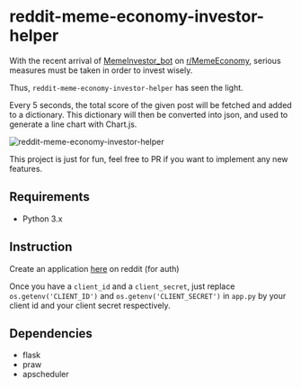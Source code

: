# reddit-meme-economy-investor-helper

With the recent arrival of [MemeInvestor_bot](https://www.reddit.com/user/MemeInvestor_bot) on [r/MemeEconomy](https://www.reddit.com/r/MemeEconomy/),
 serious measures must be taken in order to invest wisely. 

Thus, `reddit-meme-economy-investor-helper` has seen the light.

Every 5 seconds, the total score of the given post will be fetched and added to a dictionary.
This dictionary will then be converted into json, and used to generate a line chart with Chart.js.

![reddit-meme-economy-investor-helper](https://twinnation.org/api/screenshots/2018-05-28_170123.png)

This project is just for fun, feel free to PR if you want to implement any new features.


## Requirements 

- Python 3.x


## Instruction

Create an application [here](https://www.reddit.com/prefs/apps/) on reddit (for auth)

Once you have a `client_id` and a `client_secret`, just replace `os.getenv('CLIENT_ID')` and `os.getenv('CLIENT_SECRET')` 
in `app.py` by your client id and your client secret respectively.


## Dependencies

- flask
- praw
- apscheduler